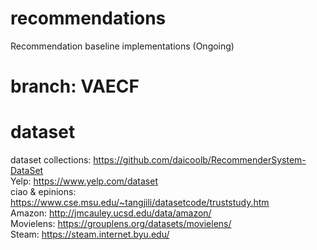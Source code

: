# recommendations
Recommendation baseline implementations (Ongoing)

# branch: VAECF


# dataset    
dataset collections: https://github.com/daicoolb/RecommenderSystem-DataSet    
Yelp: https://www.yelp.com/dataset  
ciao & epinions: https://www.cse.msu.edu/~tangjili/datasetcode/truststudy.htm    
Amazon: http://jmcauley.ucsd.edu/data/amazon/   
Movielens: https://grouplens.org/datasets/movielens/    
Steam: https://steam.internet.byu.edu/    
